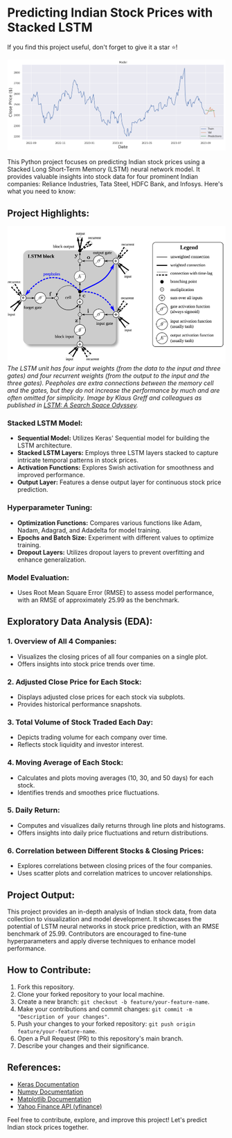 # Predicting Indian Stock Prices with Stacked LSTM

If you find this project useful, don't forget to give it a star ⭐!

![Alt Text](https://github.com/XAheli/Predicting-Indian-Stocks-Price-with-Stacked-LSTM/raw/main/pred.png)


This Python project focuses on predicting Indian stock prices using a Stacked Long Short-Term Memory (LSTM) neural network model. It provides valuable insights into stock data for four prominent Indian companies: Reliance Industries, Tata Steel, HDFC Bank, and Infosys. Here's what you need to know:

## Project Highlights:

![The LSTM unit has four input weights (from the data to the input and three gates) and four recurrent weights (from the output to the input and the three gates). Peepholes are extra connections between the memory cell and the gates, but they do not increase the performance by much and are often omitted for simplicity. Image by Klaus Greff and colleagues as published in LSTM: A Search Space Odyssey](https://github.com/XAheli/Predicting-Indian-Stocks-Price-with-Stacked-LSTM/blob/main/lstm.png)
*The LSTM unit has four input weights (from the data to the input and three gates) and four recurrent weights (from the output to the input and the three gates). Peepholes are extra connections between the memory cell and the gates, but they do not increase the performance by much and are often omitted for simplicity. Image by Klaus Greff and colleagues as published in [LSTM: A Search Space Odyssey](https://arxiv.org/abs/1503.04069).*


### Stacked LSTM Model:
- **Sequential Model:** Utilizes Keras' Sequential model for building the LSTM architecture.
- **Stacked LSTM Layers:** Employs three LSTM layers stacked to capture intricate temporal patterns in stock prices.
- **Activation Functions:** Explores Swish activation for smoothness and improved performance.
- **Output Layer:** Features a dense output layer for continuous stock price prediction.

### Hyperparameter Tuning:
- **Optimization Functions:** Compares various functions like Adam, Nadam, Adagrad, and Adadelta for model training.
- **Epochs and Batch Size:** Experiment with different values to optimize training.
- **Dropout Layers:** Utilizes dropout layers to prevent overfitting and enhance generalization.

### Model Evaluation:
- Uses Root Mean Square Error (RMSE) to assess model performance, with an RMSE of approximately 25.99 as the benchmark.

## Exploratory Data Analysis (EDA):
### 1. Overview of All 4 Companies:
- Visualizes the closing prices of all four companies on a single plot.
- Offers insights into stock price trends over time.

### 2. Adjusted Close Price for Each Stock:
- Displays adjusted close prices for each stock via subplots.
- Provides historical performance snapshots.

### 3. Total Volume of Stock Traded Each Day:
- Depicts trading volume for each company over time.
- Reflects stock liquidity and investor interest.

### 4. Moving Average of Each Stock:
- Calculates and plots moving averages (10, 30, and 50 days) for each stock.
- Identifies trends and smoothes price fluctuations.

### 5. Daily Return:
- Computes and visualizes daily returns through line plots and histograms.
- Offers insights into daily price fluctuations and return distributions.

### 6. Correlation between Different Stocks & Closing Prices:
- Explores correlations between closing prices of the four companies.
- Uses scatter plots and correlation matrices to uncover relationships.

## Project Output:
This project provides an in-depth analysis of Indian stock data, from data collection to visualization and model development. It showcases the potential of LSTM neural networks in stock price prediction, with an RMSE benchmark of 25.99. Contributors are encouraged to fine-tune hyperparameters and apply diverse techniques to enhance model performance.

## How to Contribute:
1. Fork this repository.
2. Clone your forked repository to your local machine.
3. Create a new branch: `git checkout -b feature/your-feature-name`.
4. Make your contributions and commit changes: `git commit -m "Description of your changes"`.
5. Push your changes to your forked repository: `git push origin feature/your-feature-name`.
6. Open a Pull Request (PR) to this repository's main branch.
7. Describe your changes and their significance.

## References:
- [Keras Documentation](https://keras.io/)
- [Numpy Documentation](https://numpy.org/doc/stable/)
- [Matplotlib Documentation](https://matplotlib.org/stable/contents.html)
- [Yahoo Finance API (yfinance)](https://pypi.org/project/yfinance/)

Feel free to contribute, explore, and improve this project! Let's predict Indian stock prices together.

